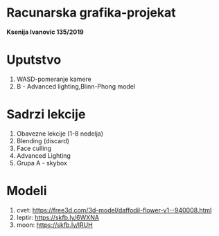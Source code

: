 # Racunarska grafika-projekat

**Ksenija Ivanovic 135/2019**
# Uputstvo
1. WASD-pomeranje kamere
2. B - Advanced lighting,Blinn-Phong model 


# Sadrzi lekcije
1. Obavezne lekcije (1-8 nedelja)
2. Blending (discard)
3. Face culling
4. Advanced Lighting
5. Grupa A - skybox


# Modeli
1. cvet: https://free3d.com/3d-model/daffodil-flower-v1--940008.html
2. leptir: https://skfb.ly/6WXNA
3. moon: https://skfb.ly/IRUH
